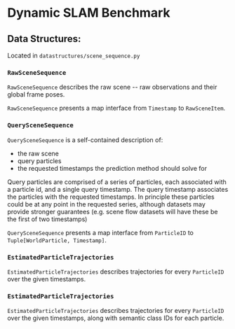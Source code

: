 # Dynamic SLAM Benchmark


## Data Structures:

Located in `datastructures/scene_sequence.py`

### `RawSceneSequence`

`RawSceneSequence` describes the raw scene -- raw observations and their global frame poses.

`RawSceneSequence` presents a map interface from `Timestamp` to `RawSceneItem`.

### `QuerySceneSequence`

`QuerySceneSequence` is a self-contained description of:

 - the raw scene
 - query particles
 - the requested timestamps the prediction method should solve for

Query particles are comprised of a series of particles, each associated with a particle id, and a single query timestamp. The query timestamp associates the particles with the requested timestamps. In principle these particles could be at any point in the requested series, although datasets may provide stronger guarantees (e.g. scene flow datasets will have these be the first of two timestamps)

`QuerySceneSequence` presents a map interface from `ParticleID` to `Tuple[WorldParticle, Timestamp]`.

### `EstimatedParticleTrajectories`

`EstimatedParticleTrajectories` describes trajectories for every `ParticleID` over the given timestamps.

### `EstimatedParticleTrajectories`

`EstimatedParticleTrajectories` describes trajectories for every `ParticleID` over the given timestamps, along with semantic class IDs for each particle.
